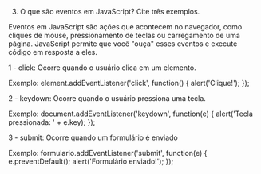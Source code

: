 3. O que são eventos em JavaScript? Cite três exemplos.

Eventos em JavaScript são ações que acontecem no navegador, como cliques de mouse, pressionamento de teclas ou carregamento de uma página. JavaScript permite que você "ouça" esses eventos e execute código em resposta a eles.

1 - click: Ocorre quando o usuário clica em um elemento.

Exemplo: element.addEventListener('click', function() { alert('Clique!'); });

2 - keydown: Ocorre quando o usuário pressiona uma tecla.

Exemplo: document.addEventListener('keydown', function(e) {
    alert('Tecla pressionada: ' + e.key);
});


3 - submit: Ocorre quando um formulário é enviado

Exemplo: formulario.addEventListener('submit', function(e) {
    e.preventDefault();
    alert('Formulário enviado!');
});